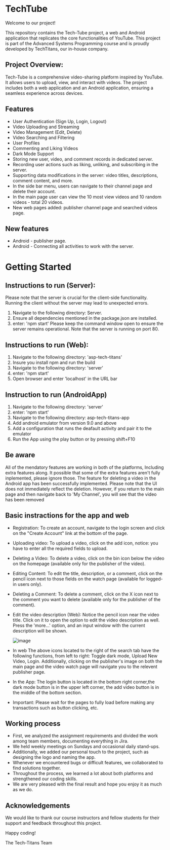 # TechTube
Welcome to our project!

This repository contains the Tech-Tube project, a web and Android application that replicates the core functionalities of YouTube.
This project is part of the Advanced Systems Programming course and is proudly developed by TechTitans, our in-house company.

## Project Overview:
Tech-Tube is a comprehensive video-sharing platform inspired by YouTube. It allows users to upload, view, and interact with videos. The project includes both a web application and an Android application, ensuring a seamless experience across devices.

## Features
- User Authentication (Sign Up, Login, Logout)
- Video Uploading and Streaming
- Video Management (Edit, Delete)
- Video Searching and Filtering
- User Profiles
- Commenting and Liking Videos
- Dark Mode Support
- Storing new user, video, and comment records in dedicated server.
- Recording user actions such as liking, unliking, and subscribing in the server.
- Supporting data modifications in the server: video titles, descriptions, comment content, and more.
- In the side bar menu, users can navigate to their channel page and delete their account.
- In the main page user can view the 10 most view videos and 10 random videos - total 20 videos.
- New web pages added: publisher channel page and searched videos page.

## New features
- Android - publisher page.
- Android - Connecting all activities to work with the server.

# Getting Started

## Instructions to run (Server):
Please note that the server is crucial for the client-side functionality. Running the client without the server may lead to unexpected errors.

1. Navigate to the following directory: Server.
2. Ensure all dependencies mentioned in the package.json are installed.
3. enter: 'npm start'
Please keep the command window open to ensure the server remains operational. Note that the server is running on port 80.

## Instructions to run (Web):

1. Navigate to the following directory: 'asp-tech-titans'
2. Insure you install npm and run the build
3. Navigate to the following directory: 'server'
4. enter: 'npm start'
5. Open browser and enter 'localhost' in the URL bar

## Instruction to run (AndroidApp)

1. Navigate to the following directory: 'server'
2. enter: 'npm start'
3. Navigate to the following directory: asp-tech-titans-app
4. Add android emulator from version 9.0 and above
5. Add a configuration that runs the deafault activity and pair it to the emulator
6. Run the App using the play button or by pressing shift+F10

## Be aware

All of the mendatory features are working in both of the platforms, Including extra features along. It possible that some of the extra features aren't fully inplemented, please ignore those.
The feature for deleting a video in the Android app has been successfully implemented. Please note that the UI does not immediately reflect the deletion. However, if you return to the main page and then navigate back to 'My Channel', you will see that the video has been removed

## Basic instractions for the app and web
- Registration: To create an account, navigate to the login screen and click on the "Create Account" link at the bottom of the page.
- Uploading video: To upload a video, click on the add icon, notice: you have to enter all the required fields to upload.
- Deleting a Video: To delete a video, click on the bin icon below the video on the homepage (available only for the publisher of the video).
- Editing Content: To edit the title, description, or a comment, click on the pencil icon next to those fields on the watch page (available for logged-in users only).
- Deleting a Comment: To delete a comment, click on the X icon next to the comment you want to delete (available only for the publisher of the comment).
- Edit the video description (Web): Notice the pencil icon near the video title. Click on it to open the option to edit the video description as well. Press the 'more...' option, and an input window with the current description will be shown.

  ![image](https://github.com/AvielSegev/Tech-Titans/assets/127956356/34446a8d-4312-4daf-a82b-0fadacb9b6e5)
- In web The above icons located to the right of the search tab have the following functions, from left to right:
  Toggle dark mode, Upload New Video, Login.
  Additionally, clicking on the publisher's image on both the main page and the video watch page will navigate you to the relevent publisher page.
- In the App: The login button is located in the bottom right corner,the dark mode button is in the upper left corner, the add video button is in the middle of the bottom section.
- Important: Please wait for the pages to fully load before making any transactions such as button clicking, etc.
## Working process

- First, we analyzed the assignment requirements and divided the work among team members, documenting everything in Jira.
- We held weekly meetings on Sundays and occasional daily stand-ups.
- Additionally, we added our personal touch to the project, such as designing the logo and naming the app.
- Whenever we encountered bugs or difficult features, we collaborated to find solutions together.
- Throughout the process, we learned a lot about both platforms and strengthened our coding skills.
- We are very pleased with the final result and hope you enjoy it as much as we do.

## Acknowledgements
We would like to thank our course instructors and fellow students for their support and feedback throughout this project.

Happy coding!

The Tech-Titans Team
